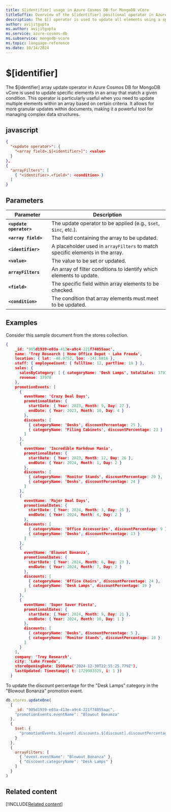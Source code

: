 ```yaml
---
title: $[identifier] usage in Azure Cosmos DB for MongoDB vCore
titleSuffix: Overview of the $[identifier] positional operator in Azure Cosmos DB for MongoDB (vCore)
description: The $[] operator is used to update all elements using a specific identifer in an array that match the query condition.
author: avijitgupta
ms.author: avijitgupta
ms.service: azure-cosmos-db
ms.subservice: mongodb-vcore
ms.topic: language-reference
ms.date: 10/14/2024
---
```


# $[identifier]
The $[identifier] array update operator in Azure Cosmos DB for MongoDB vCore is used to update specific elements in an array that match a given condition. This operator is particularly useful when you need to update multiple elements within an array based on certain criteria. It allows for more granular updates within documents, making it a powerful tool for managing complex data structures.

## javascript
```json
{
  "<update operator>": {
    "<array field>.$[<identifier>]": <value>
  }
},
{
  "arrayFilters": [
    { "<identifier>.<field>": <condition> }
  ]
}
```

## Parameters

| Parameter | Description |
| --- | --- |
| **`<update operator>`** | The update operator to be applied (e.g., `$set`, `$inc`, etc.). |
| **`<array field>`** | The field containing the array to be updated. |
| **`<identifier>`** | A placeholder used in `arrayFilters` to match specific elements in the array. |
| **`<value>`** | The value to be set or updated. |
| **`arrayFilters`** | An array of filter conditions to identify which elements to update. |
| **`<field>`** | The specific field within array elements to be checked. |
| **`<condition>`** | The condition that array elements must meet to be updated. |


## Examples

Consider this sample document from the stores collection.

```json
{
    _id: '905d1939-e03a-413e-a9c4-221f74055aac',
    name: 'Trey Research | Home Office Depot - Lake Freeda',
    location: { lat: -48.9752, lon: -141.6816 },
    staff: { employeeCount: { fullTime: 12, partTime: 19 } },
    sales: {
      salesByCategory: [ { categoryName: 'Desk Lamps', totalSales: 37978 } ],
      revenue: 37978
    },
    promotionEvents: [
      {
        eventName: 'Crazy Deal Days',
        promotionalDates: {
          startDate: { Year: 2023, Month: 9, Day: 27 },
          endDate: { Year: 2023, Month: 10, Day: 4 }
        },
        discounts: [
          { categoryName: 'Desks', discountPercentage: 25 },
          { categoryName: 'Filing Cabinets', discountPercentage: 23 }
        ]
      },
      {
        eventName: 'Incredible Markdown Mania',
        promotionalDates: {
          startDate: { Year: 2023, Month: 12, Day: 26 },
          endDate: { Year: 2024, Month: 1, Day: 2 }
        },
        discounts: [
          { categoryName: 'Monitor Stands', discountPercentage: 20 },
          { categoryName: 'Desks', discountPercentage: 24 }
        ]
      },
      {
        eventName: 'Major Deal Days',
        promotionalDates: {
          startDate: { Year: 2024, Month: 3, Day: 25 },
          endDate: { Year: 2024, Month: 4, Day: 2 }
        },
        discounts: [
          { categoryName: 'Office Accessories', discountPercentage: 9 },
          { categoryName: 'Desks', discountPercentage: 13 }
        ]
      },
      {
        eventName: 'Blowout Bonanza',
        promotionalDates: {
          startDate: { Year: 2024, Month: 6, Day: 23 },
          endDate: { Year: 2024, Month: 7, Day: 2 }
        },
        discounts: [
          { categoryName: 'Office Chairs', discountPercentage: 24 },
          { categoryName: 'Desk Lamps', discountPercentage: 19 }
        ]
      },
      {
        eventName: 'Super Saver Fiesta',
        promotionalDates: {
          startDate: { Year: 2024, Month: 9, Day: 21 },
          endDate: { Year: 2024, Month: 10, Day: 1 }
        },
        discounts: [
          { categoryName: 'Desks', discountPercentage: 5 },
          { categoryName: 'Monitor Stands', discountPercentage: 10 }
        ]
      }
    ],
    company: 'Trey Research',
    city: 'Lake Freeda',
    storeOpeningDate: ISODate("2024-12-30T22:55:25.779Z"),
    lastUpdated: Timestamp({ t: 1729983325, i: 1 })
  }
```

To update the discount percentage for the "Desk Lamps" category in the "Blowout Bonanza" promotion event.

```javascript
db.stores.updateOne(
  {
    _id: "905d1939-e03a-413e-a9c4-221f74055aac",
    "promotionEvents.eventName": "Blowout Bonanza"
  },
  {
    $set: {
      "promotionEvents.$[event].discounts.$[discount].discountPercentage": 18
    }
  },
  {
    arrayFilters: [
      { "event.eventName": "Blowout Bonanza" },
      { "discount.categoryName": "Desk Lamps" }
    ]
  }
)

```


## Related content

[!INCLUDE[Related content](../includes/related-content.md)]
